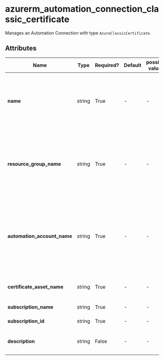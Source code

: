 # azurerm_automation_connection_classic_certificate

Manages an Automation Connection with type `AzureClassicCertificate`.

## Attributes

| Name | Type | Required? | Default  | possible values | Description |
| ---- | ---- | --------- | -------- | ----------- | ----------- |
| **name** | string | True | -  |  -  | Specifies the name of the Connection. Changing this forces a new resource to be created. | 
| **resource_group_name** | string | True | -  |  -  | The name of the resource group in which the Connection is created. Changing this forces a new resource to be created. | 
| **automation_account_name** | string | True | -  |  -  | The name of the automation account in which the Connection is created. Changing this forces a new resource to be created. | 
| **certificate_asset_name** | string | True | -  |  -  | The name of the certificate asset. | 
| **subscription_name** | string | True | -  |  -  | The name of subscription. | 
| **subscription_id** | string | True | -  |  -  | The id of subscription. | 
| **description** | string | False | -  |  -  | A description for this Connection. | 

